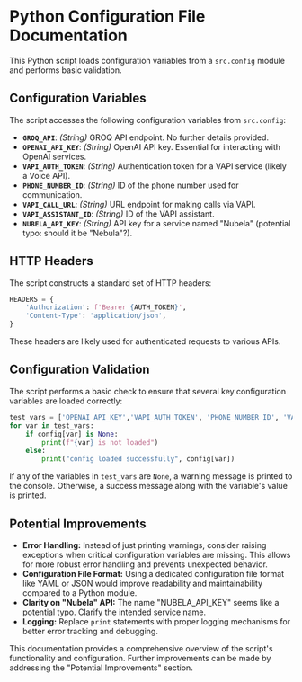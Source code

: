 # Python Configuration File Documentation

This Python script loads configuration variables from a `src.config` module and performs basic validation.

## Configuration Variables

The script accesses the following configuration variables from `src.config`:

* **`GROQ_API`**:  *(String)*  GROQ API endpoint.  No further details provided.
* **`OPENAI_API_KEY`**: *(String)* OpenAI API key.  Essential for interacting with OpenAI services.
* **`VAPI_AUTH_TOKEN`**: *(String)* Authentication token for a VAPI service (likely a Voice API).
* **`PHONE_NUMBER_ID`**: *(String)*  ID of the phone number used for communication.
* **`VAPI_CALL_URL`**: *(String)* URL endpoint for making calls via VAPI.
* **`VAPI_ASSISTANT_ID`**: *(String)* ID of the VAPI assistant.
* **`NUBELA_API_KEY`**: *(String)* API key for a service named "Nubela" (potential typo: should it be "Nebula"?).


## HTTP Headers

The script constructs a standard set of HTTP headers:

```python
HEADERS = {
    'Authorization': f'Bearer {AUTH_TOKEN}',
    'Content-Type': 'application/json',
}
```

These headers are likely used for authenticated requests to various APIs.

## Configuration Validation

The script performs a basic check to ensure that several key configuration variables are loaded correctly:

```python
test_vars = ['OPENAI_API_KEY','VAPI_AUTH_TOKEN', 'PHONE_NUMBER_ID', 'VAPI_CALL_URL', 'VAPI_ASSISTANT_ID', 'NUBELA_API_KEY']
for var in test_vars:
    if config[var] is None:
        print(f"{var} is not loaded")
    else:
        print("config loaded successfully", config[var])
```

If any of the variables in `test_vars` are `None`, a warning message is printed to the console.  Otherwise, a success message along with the variable's value is printed.

## Potential Improvements

* **Error Handling:** Instead of just printing warnings, consider raising exceptions when critical configuration variables are missing. This allows for more robust error handling and prevents unexpected behavior.
* **Configuration File Format:**  Using a dedicated configuration file format like YAML or JSON would improve readability and maintainability compared to a Python module.
* **Clarity on "Nubela" API:** The name "NUBELA_API_KEY" seems like a potential typo.  Clarify the intended service name.
* **Logging:** Replace `print` statements with proper logging mechanisms for better error tracking and debugging.


This documentation provides a comprehensive overview of the script's functionality and configuration.  Further improvements can be made by addressing the "Potential Improvements" section.
